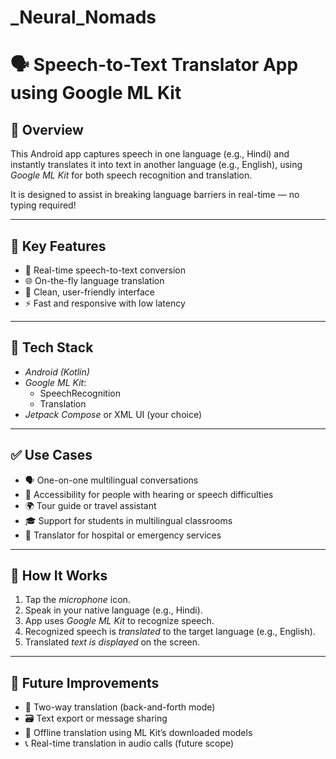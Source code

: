 # _Neural_Nomads
# 🗣 Speech-to-Text Translator App using Google ML Kit

## 📌 Overview

This Android app captures speech in one language (e.g., Hindi) and instantly translates it into text in another language (e.g., English), using *Google ML Kit* for both speech recognition and translation.

It is designed to assist in breaking language barriers in real-time — no typing required!

---

## 🎯 Key Features

- 🎤 Real-time speech-to-text conversion
- 🌐 On-the-fly language translation
- 📱 Clean, user-friendly interface
- ⚡ Fast and responsive with low latency

---

## 🚀 Tech Stack

- *Android (Kotlin)*
- *Google ML Kit*:
  - SpeechRecognition
  - Translation
- *Jetpack Compose* or XML UI (your choice)

---

## ✅ Use Cases

- 🗣 One-on-one multilingual conversations
- 🧏 Accessibility for people with hearing or speech difficulties
- 🌍 Tour guide or travel assistant
- 🎓 Support for students in multilingual classrooms
- 🏥 Translator for hospital or emergency services

---

## 🔧 How It Works

1. Tap the *microphone* icon.
2. Speak in your native language (e.g., Hindi).
3. App uses *Google ML Kit* to recognize speech.
4. Recognized speech is *translated* to the target language (e.g., English).
5. Translated *text is displayed* on the screen.

---

## 🧠 Future Improvements

- 🔁 Two-way translation (back-and-forth mode)
- 🗃 Text export or message sharing
- 📶 Offline translation using ML Kit’s downloaded models
- 📞 Real-time translation in audio calls (future scope)
